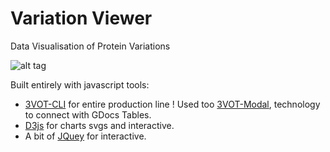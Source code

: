 Variation Viewer
================

Data Visualisation of Protein Variations

![alt tag](https://github.com/Cruz14/variation_viewer/blob/master/assets/chart-img.png "Variation Chart")

Built entirely with javascript tools:

* [3VOT-CLI](http://3vot.com/) for entire production line ! Used too [3VOT-Modal](https://www.npmjs.org/package/3vot-model), technology to connect with GDocs Tables.
* [D3js](http://d3js.org/) for charts svgs and interactive.
* A bit of [JQuey](http://jquery.com/) for interactive.
